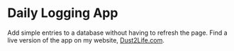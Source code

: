 # Daily Logging App
Add simple entries to a database without having to refresh the page.
Find a live version of the app on my website, <a href="https://dust2life.com/projects/todolist">Dust2Life.com</a>.
